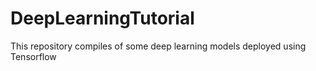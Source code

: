 # DeepLearningTutorial
This repository compiles of some deep learning models deployed using Tensorflow
